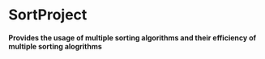 # SortProject
#### Provides the usage of multiple sorting algorithms and their efficiency of multiple sorting alogrithms
